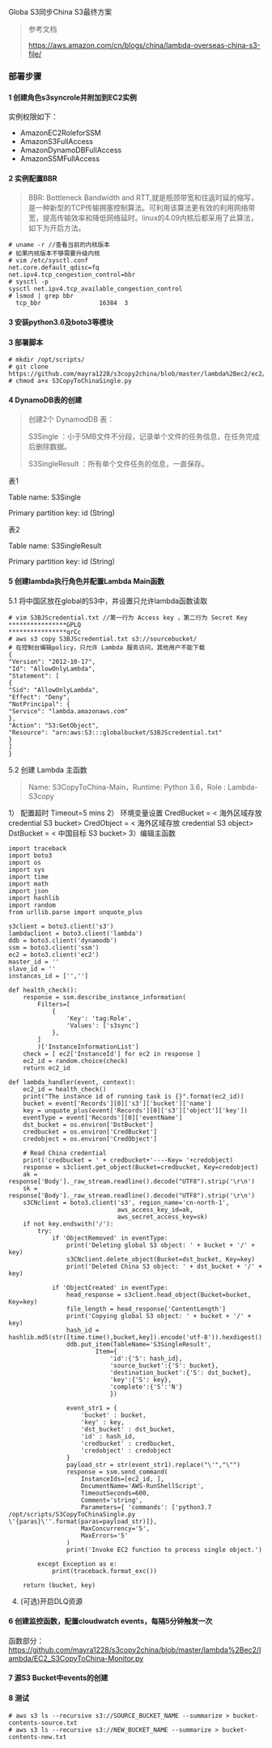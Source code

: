 Globa S3同步China S3最终方案

> 参考文档
>
> https://aws.amazon.com/cn/blogs/china/lambda-overseas-china-s3-file/

### 部署步骤

#### 1 创建角色s3syncrole并附加到EC2实例

实例权限如下：

- 
  AmazonEC2RoleforSSM
- AmazonS3FullAccess
- AmazonDynamoDBFullAccess
- AmazonSSMFullAccess

#### 2 实例配置BBR

> BBR: Bottleneck Bandwidth and RTT,就是瓶颈带宽和往返时延的缩写，是一种新型的TCP传输拥塞控制算法。可利用该算法更有效的利用网络带宽，提高传输效率和降低网络延时。linux的4.09内核后都采用了此算法，如下为开启方法。

```shell
# uname -r //查看当前的内核版本
# 如果内核版本不够需要升级内核
# vim /etc/sysctl.conf
net.core.default_qdisc=fq
net.ipv4.tcp_congestion_control=bbr
# sysctl -p
sysctl net.ipv4.tcp_available_congestion_control
# lsmod | grep bbr
  tcp_bbr                16384  3
```

#### 3 安装python3.6及boto3等模块

#### 3 部署脚本

```shell
# mkdir /opt/scripts/
# git clone https://github.com/mayra1228/s3copy2china/blob/master/lambda%2Bec2/ec2/S3CopyToChinaSingle.py
# chmod a+x S3CopyToChinaSingle.py
```

#### 4 DynamoDB表的创建

> 创建2个 DynamodDB 表：
>
> S3Single ：小于5MB文件不分段，记录单个文件的任务信息，在任务完成后删除数据。
>
> S3SingleResult ：所有单个文件任务的信息，一直保存。

表1

Table name:  S3Single

Primary partition key: id (String)

表2

Table name:  S3SingleResult

Primary partition key: id (String)

#### 5 创建lambda执行角色并配置Lambda Main函数

5.1 将中国区放在global的S3中，并设置只允许lambda函数读取

```
# vim S3BJScredential.txt //第一行为 Access key ，第二行为 Secret Key
****************GPLQ
****************qrCc
# aws s3 copy S3BJScredential.txt s3://sourcebucket/
# 在控制台编辑policy，只允许 Lambda 服务访问，其他用户不能下载
{
"Version": "2012-10-17",
"Id": "AllowOnlyLambda",
"Statement": [
{
"Sid": "AllowOnlyLambda",
"Effect": "Deny",
"NotPrincipal": {
"Service": "lambda.amazonaws.com"
},
"Action": "S3:GetObject",
"Resource": "arn:aws:S3:::globalbucket/S3BJScredential.txt"
}
]
}
```

5.2 创建 Lambda 主函数

> Name:  S3CopyToChina-Main，Runtime: Python 3.6，Role :  Lambda-S3copy

1） 配置超时 Timeout=5 mins
2） 环境变量设置
CredBucket = < 海外区域存放 credential  S3  bucket>
CredObject = < 海外区域存放 credential  S3  object>
DstBucket = < 中国目标  S3  bucket>
3）编辑主函数
```
import traceback
import boto3
import os
import sys
import time
import math
import json
import hashlib
import random
from urllib.parse import unquote_plus

s3client = boto3.client('s3')
lambdaclient = boto3.client('lambda')
ddb = boto3.client('dynamodb')
ssm = boto3.client('ssm')
ec2 = boto3.client('ec2')
master_id = ''
slave_id = ''
instances_id = ['','']

def health_check():
    response = ssm.describe_instance_information(
        Filters=[
            {
                'Key': 'tag:Role',
                'Values': ['s3sync']
            },
        ]
        )['InstanceInformationList']
    check = [ ec2['InstanceId'] for ec2 in response ]
    ec2_id = random.choice(check)
    return ec2_id
    
def lambda_handler(event, context):
    ec2_id = health_check()
    print("The instance id of running task is {}".format(ec2_id))
    bucket = event['Records'][0]['s3']['bucket']['name']
    key = unquote_plus(event['Records'][0]['s3']['object']['key'])
    eventType = event['Records'][0]['eventName']
    dst_bucket = os.environ['DstBucket']
    credbucket = os.environ['CredBucket']
    credobject = os.environ['CredObject']

    # Read China credential
    print('credbucket = ' + credbucket+'----Key= '+credobject)
    response = s3client.get_object(Bucket=credbucket, Key=credobject)
    ak = response['Body']._raw_stream.readline().decode("UTF8").strip('\r\n')
    sk = response['Body']._raw_stream.readline().decode("UTF8").strip('\r\n')
    s3CNclient = boto3.client('s3', region_name='cn-north-1',
                              aws_access_key_id=ak,
                              aws_secret_access_key=sk)
    if not key.endswith('/'):
        try:
            if 'ObjectRemoved' in eventType:
                print('Deleting global S3 object: ' + bucket + '/' + key)
                s3CNclient.delete_object(Bucket=dst_bucket, Key=key)
                print('Deleted China S3 object: ' + dst_bucket + '/' + key)

            if 'ObjectCreated' in eventType:
                head_response = s3client.head_object(Bucket=bucket, Key=key)
                file_length = head_response['ContentLength']
                print('Copying global S3 object: ' + bucket + '/' + key)
                hash_id = hashlib.md5(str([time.time(),bucket,key]).encode('utf-8')).hexdigest()
                ddb.put_item(TableName='S3SingleResult', 
                        Item={
                            'id':{'S': hash_id},
                            'source_bucket':{'S': bucket},
                            'destination_bucket':{'S': dst_bucket},
                            'key':{'S': key},
                            'complete':{'S':'N'}
                            })

                event_str1 = {
                    'bucket' : bucket,
                    'key' : key,
                    'dst_bucket' : dst_bucket,
                    'id' : hash_id,
                    'credbucket' : credbucket,
                    'credobject' : credobject
                }
                payload_str = str(event_str1).replace("\'","\"")
                response = ssm.send_command(
                    InstanceIds=[ec2_id, ],
                    DocumentName='AWS-RunShellScript',
                    TimeoutSeconds=600,
                    Comment='string',
                    Parameters={ 'commands': ['python3.7 /opt/scripts/S3CopyToChinaSingle.py \'{paras}\''.format(paras=payload_str)]},
                    MaxConcurrency='5',
                    MaxErrors='5'
                )
                print('Invoke EC2 function to process single object.')

        except Exception as e:
            print(traceback.format_exc())

    return (bucket, key)
```
4) (可选)开启DLQ资源

#### 6 创建监控函数，配置cloudwatch events，每隔5分钟触发一次

函数部分：https://github.com/mayra1228/s3copy2china/blob/master/lambda%2Bec2/lambda/EC2_S3CopyToChina-Monitor.py
#### 7 源S3 Bucket中events的创建

#### 8 测试
```
# aws s3 ls --recursive s3://SOURCE_BUCKET_NAME --summarize > bucket-contents-source.txt 
# aws s3 ls --recursive s3://NEW_BUCKET_NAME --summarize > bucket-contents-new.txt
```
